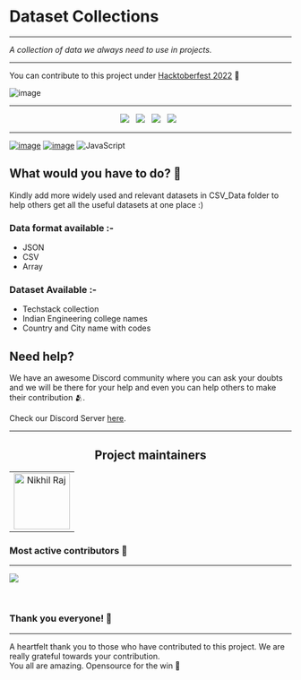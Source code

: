 <h1> Dataset Collections </h1>
<hr>
<p><i> A collection of data we always need to use in projects. </i>   
</p>  

---

You can contribute to this project under [Hacktoberfest 2022](https://hacktoberfest.com/) 💫

![image](https://user-images.githubusercontent.com/70385488/192114009-0830321a-d227-4a4d-8411-6c03b54d7ce6.png)  

----

<p align="center">
  <a href="https://github.com/Clueless-Community/Datasets/issues"><img src="https://img.shields.io/github/issues/Clueless-Community/Datasets.svg?style=for-the-badge&logo=appveyor" /></a>&nbsp;&nbsp;
  <a href="https://github.com/Clueless-Community/Datasets/fork"><img src="https://img.shields.io/github/forks/Clueless-Community/collegeAPI.svg?style=for-the-badge&logo=appveyor" /></a>&nbsp;&nbsp;
  <a href="#"><img src="https://img.shields.io/github/stars/Clueless-Community/Datasets.svg?style=for-the-badge&logo=appveyor" /></a>&nbsp;&nbsp;
  <a href="https://github.com/Clueless-Community/collegeAPI/blob/master/LICENSE"><img src="https://img.shields.io/github/license/Clueless-Community/Datasets.svg?style=for-the-badge&logo=appveyor" /></a>&nbsp;&nbsp;
</p>

---


[![image](https://img.shields.io/badge/git-%23F05033.svg?style=for-the-badge&logo=git&logoColor=white)](https://github.com/)
[![image](https://img.shields.io/badge/github-%23121011.svg?style=for-the-badge&logo=github&logoColor=white)](https://github.com/)
![JavaScript](https://img.shields.io/badge/javascript-%23323330.svg?style=for-the-badge&logo=javascript&logoColor=%23F7DF1E)

## What would you have to do? 🤔  
Kindly add more widely used and relevant datasets in CSV_Data folder to help others get all the useful datasets at one place :) 


### Data format available :-
- JSON
- CSV
- Array

### Dataset Available :-
- Techstack collection
- Indian Engineering college names
- Country and City name with codes

## Need help? 
We have an awesome Discord community where you can ask your doubts and we will be there for your help and even you can help others to make their contribution 🫂.

Check our Discord Server [here](https://discord.gg/r5uKBGxT9T).

---
<h2 align='center'> Project maintainers </h2>
<table align='center'>
<tr>
    <td align="center">
        <a href="https://github.com/nikhil25803">
            <img src="https://avatars.githubusercontent.com/u/93156825?v=4" width="100;" alt="Nikhil Raj"/>
            <br />
            <sub><b></b></sub>
        </a>
    </td>
  </tr>
</table>

### Most active contributors 🚀
<hr>
<p align="start">
<a  href="https://github.com/Clueless-Community/Datasets/graphs/contributors">
  <img src="https://contrib.rocks/image?repo=Clueless-Community/Datasets" />
</a>
</p>
</br>

### Thank you everyone! 💚
<hr>
<p align="start">
A heartfelt thank you to those who have contributed to this project. We are really grateful towards your contribution. <br/> You all are amazing. Opensource for the win 🚀 </p>
